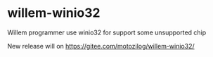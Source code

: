 # willem-winio32
Willem programmer use winio32 for support some unsupported chip

New release will on https://gitee.com/motozilog/willem-winio32/
